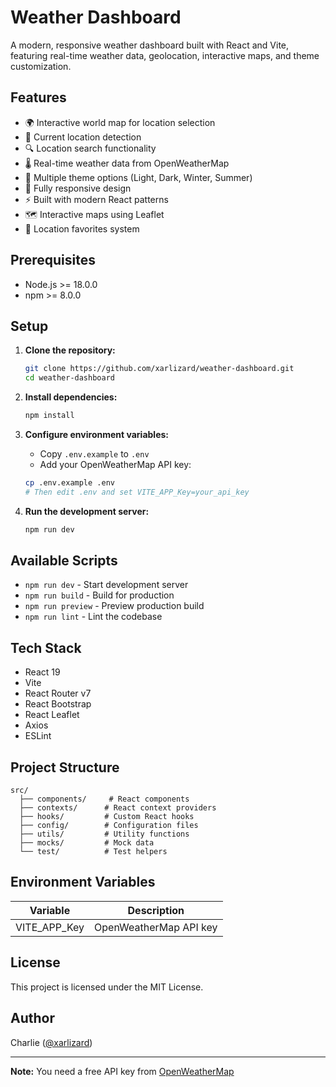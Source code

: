 # Weather Dashboard

A modern, responsive weather dashboard built with React and Vite, featuring real-time weather data, geolocation, interactive maps, and theme customization.

## Features

- 🌍 Interactive world map for location selection
- 📍 Current location detection
- 🔍 Location search functionality
- 🌡️ Real-time weather data from OpenWeatherMap
- 🎨 Multiple theme options (Light, Dark, Winter, Summer)
- 📱 Fully responsive design
- ⚡ Built with modern React patterns
- 🗺️ Interactive maps using Leaflet
- 💾 Location favorites system

## Prerequisites

- Node.js >= 18.0.0
- npm >= 8.0.0

## Setup

1. **Clone the repository:**

   ```sh
   git clone https://github.com/xarlizard/weather-dashboard.git
   cd weather-dashboard
   ```

2. **Install dependencies:**

   ```sh
   npm install
   ```

3. **Configure environment variables:**

   - Copy `.env.example` to `.env`
   - Add your OpenWeatherMap API key:

   ```sh
   cp .env.example .env
   # Then edit .env and set VITE_APP_Key=your_api_key
   ```

4. **Run the development server:**
   ```sh
   npm run dev
   ```

## Available Scripts

- `npm run dev` - Start development server
- `npm run build` - Build for production
- `npm run preview` - Preview production build
- `npm run lint` - Lint the codebase

## Tech Stack

- React 19
- Vite
- React Router v7
- React Bootstrap
- React Leaflet
- Axios
- ESLint

## Project Structure

```
src/
  ├── components/     # React components
  ├── contexts/      # React context providers
  ├── hooks/         # Custom React hooks
  ├── config/        # Configuration files
  ├── utils/         # Utility functions
  ├── mocks/         # Mock data
  └── test/          # Test helpers
```

## Environment Variables

| Variable     | Description            |
| ------------ | ---------------------- |
| VITE_APP_Key | OpenWeatherMap API key |

## License

This project is licensed under the MIT License.

## Author

Charlie ([@xarlizard](https://github.com/xarlizard))

---

**Note:** You need a free API key from [OpenWeatherMap](https://openweathermap.org/api)
